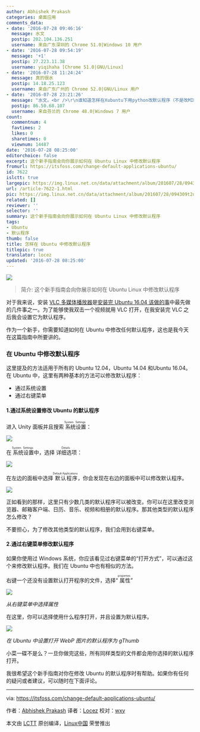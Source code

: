 ```yaml
---
author: Abhishek Prakash
categories: 桌面应用
comments_data:
- date: '2016-07-28 09:46:16'
  message: 水文
  postip: 202.104.136.251
  username: 来自广东深圳的 Chrome 51.0|Windows 10 用户
- date: '2016-07-28 09:54:19'
  message: '+1'
  postip: 27.223.11.38
  username: yiqihaha [Chrome 51.0|GNU/Linux]
- date: '2016-07-28 11:24:24'
  message: 真的很水
  postip: 14.18.25.123
  username: 来自广东广州的 Chrome 52.0|GNU/Linux 用户
- date: '2016-07-28 23:21:26'
  message: "水文。<br />\r\n谁知道怎样在Xubuntu下用python改默认程序（不是改MIME Type，是改默认的文件管理器等等）？"
  postip: 86.50.68.107
  username: 来自芬兰的 Chrome 48.0|Windows 7 用户
count:
  commentnum: 4
  favtimes: 2
  likes: 0
  sharetimes: 0
  viewnum: 14487
date: '2016-07-28 08:25:00'
editorchoice: false
excerpt: 这个新手指南会向你展示如何在 Ubuntu Linux 中修改默认程序
fromurl: https://itsfoss.com/change-default-applications-ubuntu/
id: 7622
islctt: true
largepic: https://img.linux.net.cn/data/attachment/album/201607/28/094309t2dc9cunmcl90dtc.jpg
url: /article-7622-1.html
pic: https://img.linux.net.cn/data/attachment/album/201607/28/094309t2dc9cunmcl90dtc.jpg.thumb.jpg
related: []
reviewer: ''
selector: ''
summary: 这个新手指南会向你展示如何在 Ubuntu Linux 中修改默认程序
tags:
- Ubuntu
- 默认程序
thumb: false
title: 怎样在 Ubuntu 中修改默认程序
titlepic: true
translator: locez
updated: '2016-07-28 08:25:00'
---
```


![](https://img.linux.net.cn/data/attachment/album/201607/28/094309t2dc9cunmcl90dtc.jpg)



> 
> 简介: 这个新手指南会向你展示如何在 Ubuntu Linux 中修改默认程序
> 
> 
> 


对于我来说，安装 [VLC 多媒体播放器](http://www.videolan.org/vlc/index.html)是[安装完 Ubuntu 16.04 该做的事](/article-7453-1.html)中最先做的几件事之一。为了能够使我双击一个视频就用 VLC 打开，在我安装完 VLC 之后我会设置它为默认程序。


作为一个新手，你需要知道如何在 Ubuntu 中修改任何默认程序，这也是我今天在这篇指南中所要讲的。


### 在 Ubuntu 中修改默认程序


这里提及的方法适用于所有的 Ubuntu 12.04，Ubuntu 14.04 和Ubuntu 16.04。在 Ubuntu 中，这里有两种基本的方法可以修改默认程序：


* 通过系统设置
* 通过右键菜单


#### 1.通过系统设置修改 Ubuntu 的默认程序


进入 Unity 面板并且搜索<ruby> 系统设置 <rp>  （ </rp> <rt>  System Settings </rt> <rp>  ） </rp></ruby>：


![](https://img.linux.net.cn/data/attachment/album/201607/28/094340on9sbt9rvm58f1n9.jpeg)


在<ruby> 系统设置 <rp>  （ </rp> <rt>  System Settings </rt> <rp>  ） </rp></ruby>中，选择<ruby> 详细选项 <rp>  （ </rp> <rt>  Details </rt> <rp>  ） </rp></ruby>：


![](https://img.linux.net.cn/data/attachment/album/201607/28/094406faeqxjxbgqljewq2.jpeg)


在左边的面板中选择<ruby> 默认程序 <rp>  （ </rp> <rt>  Default Applications </rt> <rp>  ） </rp></ruby>，你会发现在右边的面板中可以修改默认程序。


![](https://img.linux.net.cn/data/attachment/album/201607/28/094429eva3pxpwe27npzdd.jpeg)


正如看到的那样，这里只有少数几类的默认程序可以被改变。你可以在这里改变浏览器、邮箱客户端、日历、音乐、视频和相册的默认程序。那其他类型的默认程序怎么修改？


不要担心，为了修改其他类型的默认程序，我们会用到右键菜单。


#### 2.通过右键菜单修改默认程序


如果你使用过 Windows 系统，你应该看见过右键菜单的“打开方式”，可以通过这个来修改默认程序。我们在 Ubuntu 中也有相似的方法。


右键一个还没有设置默认打开程序的文件，选择“<ruby> 属性 <rp>  （ </rp> <rt>  properties </rt> <rp>  ） </rp></ruby>”


![](https://img.linux.net.cn/data/attachment/album/201607/28/094451le8sh2hxz8xi5b8e.png)


*从右键菜单中选择属性*


在这里，你可以选择使用什么程序打开，并且设置为默认程序。


![](https://img.linux.net.cn/data/attachment/album/201607/28/094512bpv8h58c4i13zipy.png)


*在 Ubuntu 中设置打开 WebP 图片的默认程序为 gThumb*


小菜一碟不是么？一旦你做完这些，所有同样类型的文件都会用你选择的默认程序打开。


我很希望这个新手指南对你在修改 Ubuntu 的默认程序时有帮助。如果你有任何的疑问或者建议，可以随时在下面评论。




---


via: <https://itsfoss.com/change-default-applications-ubuntu/>


作者：[Abhishek Prakash](https://itsfoss.com/author/abhishek/) 译者：[Locez](https://github.com/locez) 校对：[wxy](https://github.com/wxy)


本文由 [LCTT](https://github.com/LCTT/TranslateProject) 原创编译，[Linux中国](https://linux.cn/) 荣誉推出